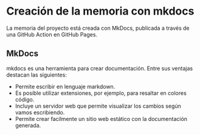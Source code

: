 # Creación de la memoria con mkdocs

La memoria del proyecto está creada con MkDocs, publicada a través de una GitHub Action en GitHub Pages.

## MkDocs

mkdocs es una herramienta para crear documentación.
Entre sus ventajas destacan las siguientes:

* Permite escribir en lenguaje markdown.
* Es posible utilizar extensiones, por ejemplo, para resaltar en colores código.
* Incluye un servidor web que permite visualizar los cambios según vamos escribiendo.
* Permite crear facilmente un sitio web estático con la documentación generada.
